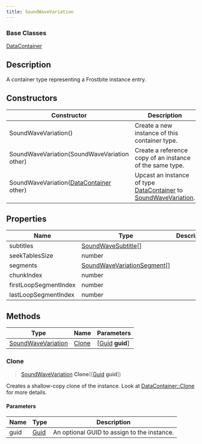 ```yaml
---
title: SoundWaveVariation
---
```

### Base Classes

[DataContainer](/vext/ref/shared/class/datacontainer)

## Description

A container type representing a Frostbite instance entry.

## Constructors

| Constructor                                                                   | Description                                                                                                                 |
| ----------------------------------------------------------------------------- | --------------------------------------------------------------------------------------------------------------------------- |
| SoundWaveVariation()                                                          | Create a new instance of this container type.                                                                               |
| SoundWaveVariation(SoundWaveVariation other)                                  | Create a reference copy of an instance of the same type.                                                                    |
| SoundWaveVariation([DataContainer](/vext/ref/shared/class/datacontainer) other) | Upcast an instance of type [DataContainer](/vext/ref/shared/class/datacontainer) to [SoundWaveVariation](/vext/ref/fb/soundwavevariation/). |

## Properties

| Name                  | Type                                                       | Description |
| --------------------- | ---------------------------------------------------------- | ----------- |
| subtitles             | [SoundWaveSubtitle](/vext/ref/fb/soundwavesubtitle/)\[\]                 |             |
| seekTablesSize        | number                                                     |             |
| segments              | [SoundWaveVariationSegment](/vext/ref/fb/soundwavevariationsegment/)\[\] |             |
| chunkIndex            | number                                                     |             |
| firstLoopSegmentIndex | number                                                     |             |
| lastLoopSegmentIndex  | number                                                     |             |

## Methods

| Type                                     | Name            | Parameters                                     |
| ---------------------------------------- | --------------- | ---------------------------------------------- |
| [SoundWaveVariation](/vext/ref/fb/soundwavevariation/) | [Clone](#clone) | \[[Guid](/vext/ref/shared/class/guid) **guid**\] |

### Clone

> [SoundWaveVariation](/vext/ref/fb/soundwavevariation/) **Clone**(\[[Guid](/vext/ref/shared/class/guid) **guid**\])

Creates a shallow-copy clone of the instance. Look at [DataContainer::Clone](/vext/ref/shared/class/datacontainer#clone) for more details.

#### Parameters

| Name | Type         | Description                                 |
| ---- | ------------ | ------------------------------------------- |
| guid | [Guid](/vext/ref/shared/class/guid/) | An optional GUID to assign to the instance. |
